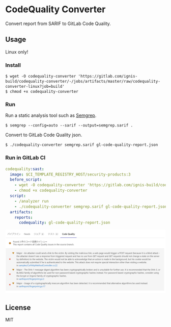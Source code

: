 # CodeQuality Converter
Convert report from SARIF to GitLab Code Quality.


## Usage
Linux only!


### Install
```shell
$ wget -O codequality-converter 'https://gitlab.com/ignis-build/codequality-converter/-/jobs/artifacts/master/raw/codequality-converter-linux?job=build'
$ chmod +x codequality-converter
```


### Run
Run a static analysis tool such as [Semgrep](https://semgrep.dev/).

```shell
$ semgrep --config=auto --sarif --output=semgrep.sarif .
```

Convert to GitLab Code Quality json.

```shell
$ ./codequality-converter semgrep.sarif gl-code-quality-report.json
```


### Run in GitLab CI
```yaml
codequality:sast:
  image: $CI_TEMPLATE_REGISTRY_HOST/security-products:3
  before_script:
    - wget -O codequality-converter 'https://gitlab.com/ignis-build/codequality-converter/-/jobs/artifacts/master/raw/codequality-converter-linux?job=build'
    - chmod +x codequality-converter
  script:
    - /analyzer run
    - ./codequality-converter semgrep.sarif gl-code-quality-report.json
  artifacts:
    reports:
      codequality: gl-code-quality-report.json
```

![](docs/gitlab-merge-request.png)


## License
MIT
